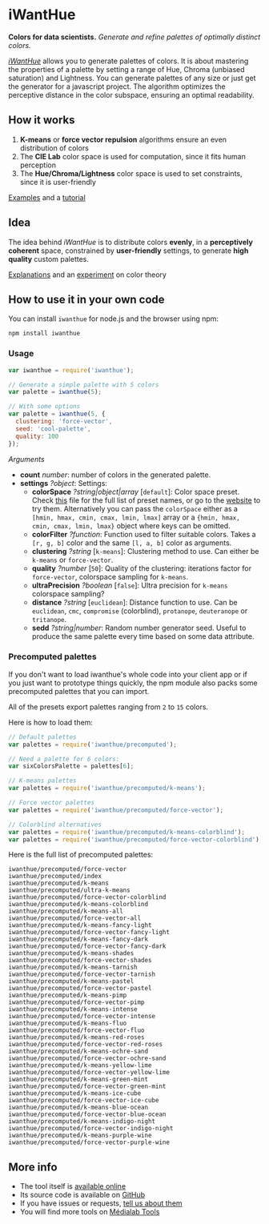# iWantHue

**Colors for data scientists.** *Generate and refine palettes of optimally distinct colors.*

*[iWantHue](http://tools.medialab.sciences-po.fr/iwanthue/)* allows you to generate palettes of colors. It is about mastering the properties of a palette by setting a range of Hue, Chroma (unbiased saturation) and Lightness. You can generate palettes of any size or just get the generator for a javascript project. The algorithm optimizes the perceptive distance in the color subspace, ensuring an optimal readability.

## How it works
1. **K-means** or **force vector repulsion** algorithms ensure an even distribution of colors
2. The **CIE Lab** color space is used for computation, since it fits human perception
3. The **Hue/Chroma/Lightness** color space is used to set constraints, since it is user-friendly

[Examples](http://tools.medialab.sciences-po.fr/iwanthue/examples.php) and a [tutorial](http://tools.medialab.sciences-po.fr/iwanthue/tutorial.php)

## Idea
The idea behind *iWantHue* is to distribute colors **evenly**, in a **perceptively coherent** space,
constrained by **user-friendly** settings, to generate **high quality** custom palettes.

[Explanations](http://tools.medialab.sciences-po.fr/iwanthue/theory.php) and an [experiment](http://tools.medialab.sciences-po.fr/iwanthue/experiment.php) on color theory

## How to use it in your own code

You can install `iwanthue` for node.js and the browser using npm:

```
npm install iwanthue
```

### Usage

```js
var iwanthue = require('iwanthue');

// Generate a simple palette with 5 colors
var palette = iwanthue(5);

// With some options
var palette = iwanthue(5, {
  clustering: 'force-vector',
  seed: 'cool-palette',
  quality: 100
});
```

*Arguments*

* **count** *number*: number of colors in the generated palette.
* **settings** *?object*: Settings:
  * **colorSpace** *?string|object|array* [`default`]: Color space preset. Check [this](https://github.com/medialab/iwanthue/blob/master/npm/presets.js) file for the full list of preset names, or go to the [website]([iWantHue](http://tools.medialab.sciences-po.fr/iwanthue/)) to try them. Alternatively you can pass the `colorSpace` either as a `[hmin, hmax, cmin, cmax, lmin, lmax]` array or a `{hmin, hmax, cmin, cmax, lmin, lmax}` object where keys can be omitted.
  * **colorFilter** *?function*: Function used to filter suitable colors. Takes a `[r, g, b]` color and the same `[l, a, b]` color as arguments.
  * **clustering** *?string* [`k-means`]: Clustering method to use. Can either be `k-means` or `force-vector`.
  * **quality** *?number* [`50`]: Quality of the clustering: iterations factor for `force-vector`, colorspace sampling for `k-means`.
  * **ultraPrecision** *?boolean* [`false`]: Ultra precision for `k-means` colorspace sampling?
  * **distance** *?string* [`euclidean`]: Distance function to use. Can be `euclidean`, `cmc`, `compromise` (colorblind), `protanope`, `deuteranope` or `tritanope`.
  * **sedd** *?string|number*: Random number generator seed. Useful to produce the same palette every time based on some data attribute.

### Precomputed palettes

If you don't want to load iwanthue's whole code into your client app or if you just want to prototype things quickly, the npm module also packs some precomputed palettes that you can import.

All of the presets export palettes ranging from `2` to `15` colors.

Here is how to load them:

```js
// Default palettes
var palettes = require('iwanthue/precomputed');

// Need a palette for 6 colors:
var sixColorsPalette = palettes[6];

// K-means palettes
var palettes = require('iwanthue/precomputed/k-means');

// Force vector palettes
var palettes = require('iwanthue/precomputed/force-vector');

// Colorblind alternatives
var palettes = require('iwanthue/precomputed/k-means-colorblind');
var palettes = require('iwanthue/precomputed/force-vector-colorblind');
```

Here is the full list of precomputed palettes:

```
iwanthue/precomputed/force-vector
iwanthue/precomputed/index
iwanthue/precomputed/k-means
iwanthue/precomputed/ultra-k-means
iwanthue/precomputed/force-vector-colorblind
iwanthue/precomputed/k-means-colorblind
iwanthue/precomputed/k-means-all
iwanthue/precomputed/force-vector-all
iwanthue/precomputed/k-means-fancy-light
iwanthue/precomputed/force-vector-fancy-light
iwanthue/precomputed/k-means-fancy-dark
iwanthue/precomputed/force-vector-fancy-dark
iwanthue/precomputed/k-means-shades
iwanthue/precomputed/force-vector-shades
iwanthue/precomputed/k-means-tarnish
iwanthue/precomputed/force-vector-tarnish
iwanthue/precomputed/k-means-pastel
iwanthue/precomputed/force-vector-pastel
iwanthue/precomputed/k-means-pimp
iwanthue/precomputed/force-vector-pimp
iwanthue/precomputed/k-means-intense
iwanthue/precomputed/force-vector-intense
iwanthue/precomputed/k-means-fluo
iwanthue/precomputed/force-vector-fluo
iwanthue/precomputed/k-means-red-roses
iwanthue/precomputed/force-vector-red-roses
iwanthue/precomputed/k-means-ochre-sand
iwanthue/precomputed/force-vector-ochre-sand
iwanthue/precomputed/k-means-yellow-lime
iwanthue/precomputed/force-vector-yellow-lime
iwanthue/precomputed/k-means-green-mint
iwanthue/precomputed/force-vector-green-mint
iwanthue/precomputed/k-means-ice-cube
iwanthue/precomputed/force-vector-ice-cube
iwanthue/precomputed/k-means-blue-ocean
iwanthue/precomputed/force-vector-blue-ocean
iwanthue/precomputed/k-means-indigo-night
iwanthue/precomputed/force-vector-indigo-night
iwanthue/precomputed/k-means-purple-wine
iwanthue/precomputed/force-vector-purple-wine
```

## More info
* The tool itself is [available online](http://tools.medialab.sciences-po.fr/iwanthue/)
* Its source code is available on [GitHub](https://github.com/medialab/iwanthue/)
* If you have issues or requests, [tell us about them](https://github.com/medialab/iwanthue/issues)
* You will find more tools on [Médialab Tools](http://tools.medialab.sciences-po.fr/)
